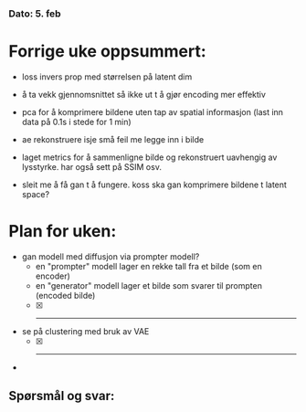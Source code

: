 ### Dato: 5. feb

# Forrige uke oppsummert:
- loss invers prop med størrelsen på latent dim 
- å ta vekk gjennomsnittet så ikke ut t å gjør encoding mer effektiv
- pca for å komprimere bildene uten tap av spatial informasjon (last inn data på 0.1s i stede for 1 min)
- ae rekonstruere isje små feil me legge inn i bilde
- laget metrics for å sammenligne bilde og rekonstruert uavhengig av lysstyrke. har også sett på SSIM osv.

- sleit me å få gan t å fungere. koss ska gan komprimere bildene t latent space?

# Plan for uken:
- gan modell med diffusjon via prompter modell?
  - en "prompter" modell lager en rekke tall fra et bilde (som en encoder)
  - en "generator" modell lager et bilde som svarer til prompten (encoded bilde)
  - [X] ______
- se på clustering med bruk av VAE
  - [X] ______
- 

Spørsmål og svar:
- 